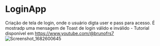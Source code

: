 # LoginApp
Criação de tela de login, onde o usuário digta user e pass para acesso. É mostradp uma mensagem de Toast de login válido e inválido - Tutorial disponível em https://www.youtube.com/@brunofrs7
![Screenshot_1682600645](https://user-images.githubusercontent.com/13179667/234871145-2c98a868-467a-4217-bf62-67ca54e2ecb5.png)
